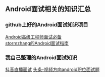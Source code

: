 ## Android面试相关的知识汇总
### github上好的Android面试知识项目
[Android高级工程师面试必备](https://github.com/yangkun19921001/Blog/blob/master/%E7%AC%94%E8%AF%95%E9%9D%A2%E8%AF%95/Android%E9%AB%98%E7%BA%A7%E5%B7%A5%E7%A8%8B%E5%B8%88%E9%9D%A2%E8%AF%95%E5%BF%85%E5%A4%87/README.md)    
[stormzhang的Android面试指南](https://github.com/stormzhang/android-interview-questions-cn)

### 我自己整理的Android面试知识
[抖音直播面试](/doc/抖音面试题.md)
[头条-视频方向android职位面试题](/doc/头条视频方向Android面试题.md)
